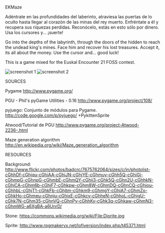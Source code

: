 
EKMaze

Adéntrate en las profundidades del laberinto, atraviesa las puertas 
de lo oculto hasta llegar al corazón de las minas del rey muerto.
Enfréntate a él y recupera sus riquezas perdidas. Reconócelo, estás
en esto sólo por dinero. Usa los cursores y... ¡suerte!

Go into the depths of the labyrinth, through the doors of the hidden
to reach the undead king's mines. Face him and recover his lost
treasures. Accept it, its all about the money. Use the cursor and...
good luck!

This is a game mixed for the Euskal Encounter 21 FOSS contest.

![screenshot 1](https://raw.github.com/rapid2k1/ekmaze/master/screenshots/ekmaze01.png)
![screenshot 2](https://raw.github.com/rapid2k1/ekmaze/master/screenshots/ekmaze02.png)

SOURCES

Pygame
http://www.pygame.org/

PGU - Phil's pyGame Utilities - 0.16
http://www.pygame.org/project/108/

pyjuego: Conjunto de módulos para Pygame. 
http://code.google.com/p/pyjuego/
+PykittenSprite

Atwood/Tutorial de PGU
http://www.pygame.org/project-Atwood-2236-.html

Maze generation algorithm
http://en.wikipedia.org/wiki/Maze_generation_algorithm

RESOURCES

Background:
http://www.flickr.com/photos/badcrc/7675762064/sizes/c/in/photolist-cGhhDf-cGhjqu-cGhiAA-cGhiJN-cGhjYE-cGhmuy-cGhh5Q-cGhiGj-cGhmpG-cGhnpG-cGhmbE-cGhmQY-cGhii3-cGhk5Q-cGhn2U-cGhhkN-cGhjCA-cGhm6b-cGhjF7-cGhkpw-cGhm8W-cGhmDQ-cGhnCQ-cGhiou-cGhhbL-cGhjT1-cGhkFb-cGhjtm-cGhkm9-cGhmgY-cGhjA7-cGhmZo-cGhkHo-cGhmeu-cGhnju-cGhixE-cGhkcy-cGhheN-cGhhoL-cGhjgU-cGhk7N-cGhm35-cGhnVQ-cGhnPy-cGhhKy-cGhk3q-cGhkaw-cGhmN3-cGhmWG-a6XgBA-a6UnrD/

Stone:
https://commons.wikimedia.org/wiki/File:Diorite.jpg

Sprite:
http://www.rpgmakervx.net/lofiversion/index.php/t45371.html
